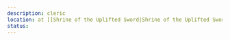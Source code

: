 ```yaml
---
description: cleric
location: at [[Shrine of the Uplifted Sword|Shrine of the Uplifted Sword]]
status: 
---
```

